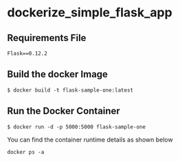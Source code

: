 # dockerize_simple_flask_app

## Requirements File
```
Flask==0.12.2
```
## Build the docker Image
`$ docker build -t flask-sample-one:latest`
## Run the Docker Container
`$ docker run -d -p 5000:5000 flask-sample-one`

You can find the container runtime details as shown below

`docker ps -a`
